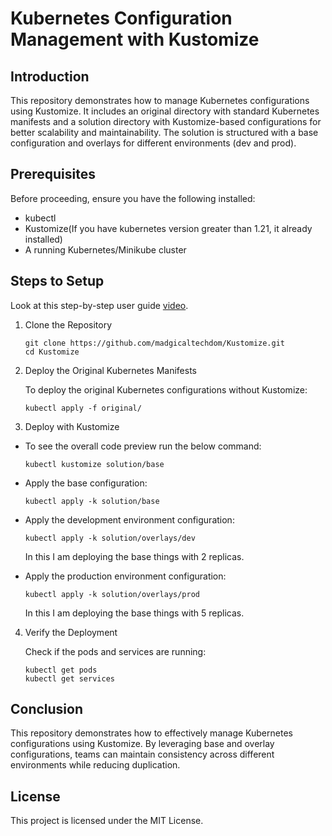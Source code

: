# Kubernetes Configuration Management with Kustomize

## Introduction

This repository demonstrates how to manage Kubernetes configurations using Kustomize. It includes an original directory with standard Kubernetes manifests and a solution directory with Kustomize-based configurations for better scalability and maintainability. The solution is structured with a base configuration and overlays for different environments (dev and prod).

## Prerequisites

Before proceeding, ensure you have the following installed:

- kubectl
- Kustomize(If you have kubernetes version greater than 1.21, it already installed)
- A running Kubernetes/Minikube cluster

## Steps to Setup

Look at this step-by-step user guide [video](https://drive.google.com/file/d/1UlcIo0npBkFMk31Q5HQ5TceYHHu1ppVx/view).

1. Clone the Repository

   ```
   git clone https://github.com/madgicaltechdom/Kustomize.git
   cd Kustomize
   ```

2. Deploy the Original Kubernetes Manifests

   To deploy the original Kubernetes configurations without Kustomize:

   ```
   kubectl apply -f original/
   ```

3. Deploy with Kustomize

- To see the overall code preview run the below command:

  ```
  kubectl kustomize solution/base
  ```

- Apply the base configuration:

  ```
  kubectl apply -k solution/base
  ```

- Apply the development environment configuration:

  ```
  kubectl apply -k solution/overlays/dev
  ```

  In this I am deploying the base things with 2 replicas.

- Apply the production environment configuration:
  ```
  kubectl apply -k solution/overlays/prod
  ```
  In this I am deploying the base things with 5 replicas.

4. Verify the Deployment

   Check if the pods and services are running:

   ```
   kubectl get pods
   kubectl get services
   ```

## Conclusion

This repository demonstrates how to effectively manage Kubernetes configurations using Kustomize. By leveraging base and overlay configurations, teams can maintain consistency across different environments while reducing duplication.

## License

This project is licensed under the MIT License.
